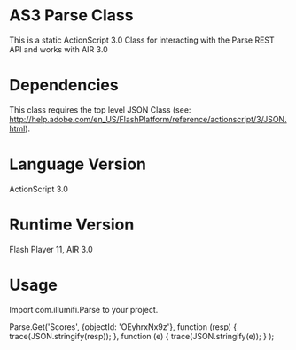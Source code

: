 AS3 Parse Class
=====================

This is a static ActionScript 3.0 Class for interacting with the Parse REST API and works with AIR 3.0


Dependencies
=====================
This class requires the top level JSON Class (see: http://help.adobe.com/en_US/FlashPlatform/reference/actionscript/3/JSON.html). 


Language Version
=====================
ActionScript 3.0


Runtime Version 
=====================
Flash Player 11, AIR 3.0


Usage
=====================

Import com.illumifi.Parse to your project. 

Parse.Get('Scores', {objectId: 'OEyhrxNx9z'},	function (resp) {		trace(JSON.stringify(resp));	},	function (e) {		trace(JSON.stringify(e));	});